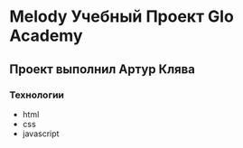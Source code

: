# Melody Учебный Проект Glo Academy
##  Проект выполнил Артур Клява
### Технологии
- html
- css
- javascript
